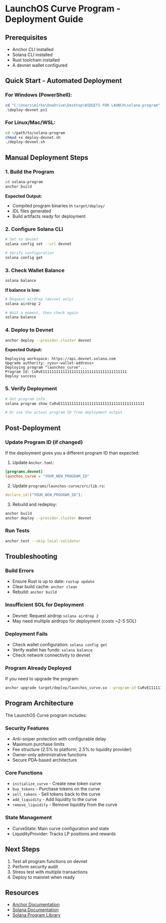 # LaunchOS Curve Program - Deployment Guide

## Prerequisites

- Anchor CLI installed
- Solana CLI installed
- Rust toolchain installed
- A devnet wallet configured

## Quick Start - Automated Deployment

### For Windows (PowerShell):
```powershell
cd "C:\Users\mirko\OneDrive\Desktop\WIDGETS FOR LAUNCH\solana-program"
.\deploy-devnet.ps1
```

### For Linux/Mac/WSL:
```bash
cd ~/path/to/solana-program
chmod +x deploy-devnet.sh
./deploy-devnet.sh
```

## Manual Deployment Steps

### 1. Build the Program
```bash
cd solana-program
anchor build
```

**Expected Output:**
- Compiled program binaries in `target/deploy/`
- IDL files generated
- Build artifacts ready for deployment

### 2. Configure Solana CLI
```bash
# Set to devnet
solana config set --url devnet

# Verify configuration
solana config get
```

### 3. Check Wallet Balance
```bash
solana balance
```

**If balance is low:**
```bash
# Request airdrop (devnet only)
solana airdrop 2

# Wait a moment, then check again
solana balance
```

### 4. Deploy to Devnet
```bash
anchor deploy --provider.cluster devnet
```

**Expected Output:**
```
Deploying workspace: https://api.devnet.solana.com
Upgrade authority: <your-wallet-address>
Deploying program "launchos_curve"...
Program Id: CuRvE11111111111111111111111111111111111111
Deploy success
```

### 5. Verify Deployment
```bash
# Get program info
solana program show CuRvE11111111111111111111111111111111111111

# Or use the actual program ID from deployment output
```

## Post-Deployment

### Update Program ID (if changed)
If the deployment gives you a different program ID than expected:

1. Update `Anchor.toml`:
```toml
[programs.devnet]
launchos_curve = "YOUR_NEW_PROGRAM_ID"
```

2. Update `programs/launchos-curve/src/lib.rs`:
```rust
declare_id!("YOUR_NEW_PROGRAM_ID");
```

3. Rebuild and redeploy:
```bash
anchor build
anchor deploy --provider.cluster devnet
```

### Run Tests
```bash
anchor test --skip-local-validator
```

## Troubleshooting

### Build Errors
- Ensure Rust is up to date: `rustup update`
- Clear build cache: `anchor clean`
- Rebuild: `anchor build`

### Insufficient SOL for Deployment
- Devnet: Request airdrop `solana airdrop 2`
- May need multiple airdrops for deployment (costs ~2-5 SOL)

### Deployment Fails
- Check wallet configuration: `solana config get`
- Verify wallet has funds: `solana balance`
- Check network connectivity to devnet

### Program Already Deployed
If you need to upgrade the program:
```bash
anchor upgrade target/deploy/launchos_curve.so --program-id CuRvE11111111111111111111111111111111111111 --provider.cluster devnet
```

## Program Architecture

The LaunchOS Curve program includes:

### Security Features
- Anti-sniper protection with configurable delay
- Maximum purchase limits
- Fee structure (2.5% to platform, 2.5% to liquidity provider)
- Owner-only administrative functions
- Secure PDA-based architecture

### Core Functions
- `initialize_curve` - Create new token curve
- `buy_tokens` - Purchase tokens on the curve
- `sell_tokens` - Sell tokens back to the curve
- `add_liquidity` - Add liquidity to the curve
- `remove_liquidity` - Remove liquidity from the curve

### State Management
- CurveState: Main curve configuration and state
- LiquidityProvider: Tracks LP positions and rewards

## Next Steps

1. Test all program functions on devnet
2. Perform security audit
3. Stress test with multiple transactions
4. Deploy to mainnet when ready

## Resources

- [Anchor Documentation](https://www.anchor-lang.com/)
- [Solana Documentation](https://docs.solana.com/)
- [Solana Program Library](https://spl.solana.com/)
